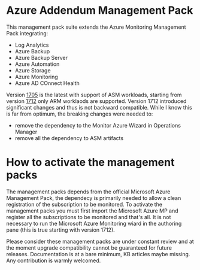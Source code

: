 # Azure Addendum Management Pack
This management pack suite extends the Azure Monitoring Management Pack integrating:

- Log Analytics
- Azure Backup
- Azure Backup Server
- Azure Automation
- Azure Storage
- Azure Monitoring
- Azure AD COnnect Health

Version [1705](https://github.com/QuaeNocentDocent/OMS-ManagementPack/releases/tag/1705) is the latest with support of ASM workloads, starting from version [1712](https://github.com/QuaeNocentDocent/OMS-ManagementPack/releases/tag/1712) only ARM worklaods are supported. Version 1712 introduced significant changes and thus is not backward compatible. 
While I know this is far from optimum, the breaking changes were needed to:

- remove the dependency to the Monitor Azure Wizard in Operations Manager
- remove all the dependency to ASM artifacts

# How to activate the management packs

The management packs depends from the official Microsoft Azure Management Pack, the dependecy is primarily needed to allow a clean registration of the subscription to be monitored. 
To activate the management packs you must first import the Microsoft Azure MP and register all the subscriptions to be monitored and that's all. 
It is not necessary to run the Microsoft Azure Monitoring wiard in the authoring pane (this is true starting with version 1712).

Please consider these management packs are under constant review and at the moment upgrade compatibility cannot be guaranteed for future releases. Documentation is at a bare minimum, KB articles maybe missing.
Any contribution is warmly welcomed.
